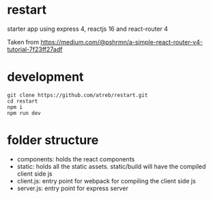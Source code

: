 # restart

starter app using express 4, reactjs 16 and react-router 4

Taken from https://medium.com/@pshrmn/a-simple-react-router-v4-tutorial-7f23ff27adf

# development
```
git clone https://github.com/atreb/restart.git
cd restart
npm i
npm run dev
```
# folder structure
- components: holds the react components
- static: holds all the static assets. static/build will have the compiled client side js
- client.js: entry point for webpack for compiling the client side js
- server.js: entry point for express server
